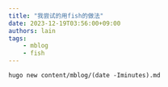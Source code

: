 ```yaml
---
title: "我尝试的用fish的做法"
date: 2023-12-19T03:56:00+09:00
authors: lain
tags:
    - mblog
    - fish
---
```

```
hugo new content/mblog/(date -Iminutes).md
```

